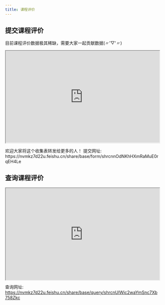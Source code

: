 ```yaml
---
title: 课程评价
---
```


## 提交课程评价

目前课程评价数据极其稀缺，需要大家一起贡献数据(〃'▽'〃)

<div style="position: relative; padding: 30% 45%;">
  <iframe style="position: absolute; width: 100%; height: 100%; left: 0; top: 0;" src="https://nvmkz7d22u.feishu.cn/share/base/form/shrcnnOdNKhHXmRaMuE0rqEH4Le" frameborder="1" scrolling="yes" width="320" height="240">
    <a href="https://nvmkz7d22u.feishu.cn/share/base/form/shrcnnOdNKhHXmRaMuE0rqEH4Le">你的浏览器可能不支持iframe,请点击这里跳转相关页面</a>
  </iframe>
</div>
<br>
欢迎大家将这个收集表转发给更多的人！
提交网址: https://nvmkz7d22u.feishu.cn/share/base/form/shrcnnOdNKhHXmRaMuE0rqEH4Le

## 查询课程评价

<div style="position: relative; padding: 30% 45%;">
  <iframe style="position: absolute; width: 100%; height: 100%; left: 0; top: 0;" src="https://nvmkz7d22u.feishu.cn/share/base/query/shrcnUIWic2waYmSnc7Xb758Zkc" frameborder="1" scrolling="yes" width="320" height="240">
    <a href="https://nvmkz7d22u.feishu.cn/share/base/query/shrcnUIWic2waYmSnc7Xb758Zkc">你的浏览器可能不支持iframe,请点击这里跳转相关页面</a>
  </iframe>
</div>

查询网址: https://nvmkz7d22u.feishu.cn/share/base/query/shrcnUIWic2waYmSnc7Xb758Zkc